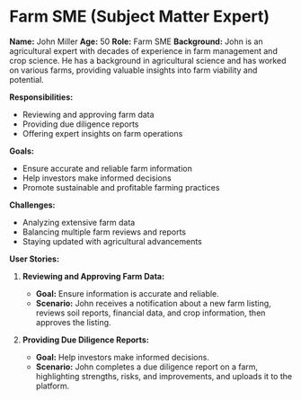 # Farm SME (Subject Matter Expert)

**Name:** John Miller
**Age:** 50
**Role:** Farm SME
**Background:**
John is an agricultural expert with decades of experience in farm management and crop science. He has a background in agricultural science and has worked on various farms, providing valuable insights into farm viability and potential.

**Responsibilities:**
- Reviewing and approving farm data
- Providing due diligence reports
- Offering expert insights on farm operations

**Goals:**
- Ensure accurate and reliable farm information
- Help investors make informed decisions
- Promote sustainable and profitable farming practices

**Challenges:**
- Analyzing extensive farm data
- Balancing multiple farm reviews and reports
- Staying updated with agricultural advancements

**User Stories:**

1. **Reviewing and Approving Farm Data:**
   - **Goal:** Ensure information is accurate and reliable.
   - **Scenario:** John receives a notification about a new farm listing, reviews soil reports, financial data, and crop information, then approves the listing.

2. **Providing Due Diligence Reports:**
   - **Goal:** Help investors make informed decisions.
   - **Scenario:** John completes a due diligence report on a farm, highlighting strengths, risks, and improvements, and uploads it to the platform.
